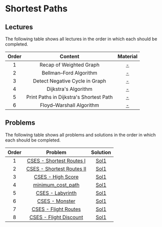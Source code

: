 # Shortest Paths

## Lectures

The following table shows all lectures in the order in which each should be completed.

| Order | Content | Material |
|:---:|:---:|:---:|
| 1 | Recap of Weighted Graph | [-]() |
| 2 | Bellman–Ford Algorithm | [-]() |
| 3 | Detect Negative Cycle in Graph | [-]() |
| 4 | Dijkstra's Algorithm | [-]() |
| 5 | Print Paths in Dijkstra's Shortest Path | [-]() |
| 6 | Floyd–Warshall Algorithm | [-]() |

## Problems

The following table shows all problems and solutions in the order in which each should be completed.

| Order | Problem | Solution |
|:---:|:---:|:---:|
| 1 | [CSES - Shortest Routes I](https://cses.fi/problemset/task/1671) | [Sol1]() |
| 2 | [CSES - Shortest Routes II](https://cses.fi/problemset/task/1672) | [Sol1]() |
| 3 | [CSES - High Score](https://cses.fi/problemset/task/1673) | [Sol1]() |
| 4 | [minimum_cost_path]() | [Sol1]() |
| 5 | [CSES - Labyrinth](https://cses.fi/problemset/task/1193) | [Sol1]() |
| 6 | [CSES - Monster](https://cses.fi/problemset/task/1194) | [Sol1]() |
| 7 | [CSES - Flight Routes](https://cses.fi/problemset/task/1196) | [Sol1]() |
| 8 | [CSES - Flight Discount](https://cses.fi/problemset/task/1195) | [Sol1]() |